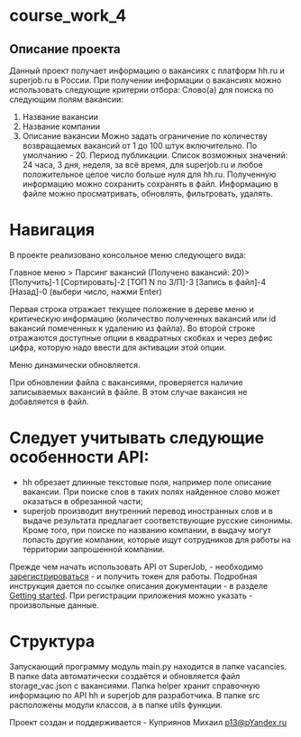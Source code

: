 # course_work_4

## Описание проекта

Данный проект получает информацию о вакансиях с платформ hh.ru и superjob.ru в России.
При получении информации о вакансиях можно использовать следующие критерии отбора:
   Слово(а) для поиска по следующим полям вакансии:
   1. Название вакансии
   2. Название компании
   3. Описание вакансии 
Можно задать ограничение по количеству возвращаемых вакансий от 1 до 100 штук включительно. По умолчанию - 20.
Период публикации. Список возможных значений: 24 часа, 3 дня, неделя, за всё время, для superjob.ru и любое 
положительное целое число больше нуля для hh.ru.
Полученную информацию можно сохранить сохранять в файл.
Информацию в файле можно просматривать, обновлять, фильтровать, удалять.

# Навигация

В проекте реализовано консольное меню следующего вида:

Главное меню > Парсинг вакансий (Получено вакансий: 20)> 
[Получить]-1 [Сортировать]-2 [ТОП N по З/П]-3 [Запись в файл]-4 [Назад]-0
(выбери число, нажми Enter)

Первая строка отражает текущее положение в дереве меню и критическую информацию (количество полученных вакансий или
id вакансий помеченных к удалению из файла).
Во второй строке отражаются доступные опции в квадратных скобках и через дефис цифра, которую надо ввести для активации
этой опции.

Меню динамически обновляется.

При обновлении файла с вакансиями, проверяется наличие записываемых вакансий в файле. В этом случае вакансия
не добавляется в файл.

# Следует учитывать следующие особенности API:
- hh обрезает длинные текстовые поля, например поле описание вакансии. При поиске слов в таких полях найденное 
слово может оказаться в обрезанной части;
-  superjob производит внутренний перевод иностранных слов и в выдаче результата предлагает соответствующие русские 
синонимы. Кроме того, при поиске по названию компании, в выдачу могут попасть другие компании, которые ищут сотрудников
для работы на территории запрошенной компании.

Прежде чем начать использовать API от SuperJob, 
    - необходимо [зарегистрироваться](https://www.superjob.ru/auth/login/?returnUrl=https://api.superjob.ru/register/) 
    - и получить токен для работы. Подробная инструкция дается по ссылке описания документации 
    - в разделе [Getting started](https://api.superjob.ru/#gettin). При регистрации приложения можно указать 
    - произвольные данные.

# Структура 

Запускающий программу модуль main.py находится в папке vacancies.
В папке data автоматически создаётся и обновляется файл storage_vac.json с вакансиями.
Папка helper хранит справочную информацию по API hh и superjob для разработчика.
В папке src расположены модули классов, а в папке utils функции.

Проект создан и поддерживается - Куприянов Михаил p13@pYandex.ru
